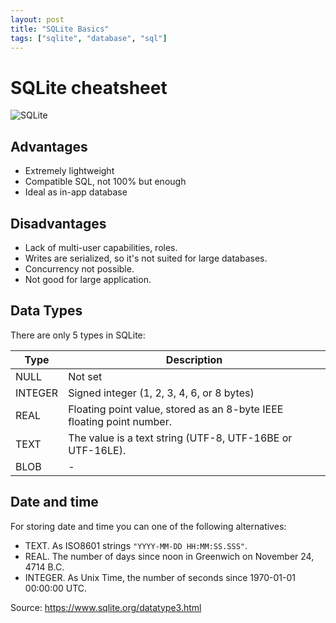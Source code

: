 ```yaml
---
layout: post
title: "SQLite Basics"
tags: ["sqlite", "database", "sql"]
---
```


# SQLite cheatsheet

![SQLite](https://anthoncode.com/wp-content/uploads/2019/01/sqlite-logo-png.png)

## Advantages

* Extremely lightweight
* Compatible SQL, not 100% but enough
* Ideal as in-app database

## Disadvantages

* Lack of multi-user capabilities, roles.
* Writes are serialized, so it's not suited for large databases.
* Concurrency not possible.
* Not good for large application.

## Data Types

There are only 5 types in SQLite:

| Type | Description |
| - | - |
| NULL | Not set | 
| INTEGER | Signed integer (1, 2, 3, 4, 6, or 8 bytes) |
| REAL |Floating point value, stored as an 8-byte IEEE floating point number. |
| TEXT | The value is a text string (UTF-8, UTF-16BE or UTF-16LE).|
| BLOB| - |

## Date and time

For storing date and time you can one of the following alternatives:

- TEXT. As ISO8601 strings `"YYYY-MM-DD HH:MM:SS.SSS"`.
- REAL. The number of days since noon in Greenwich on November 24, 4714 B.C.
- INTEGER. As Unix Time, the number of seconds since 1970-01-01 00:00:00 UTC.

Source: https://www.sqlite.org/datatype3.html